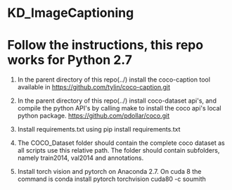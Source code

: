 # KD_ImageCaptioning
# Follow the instructions, this repo works for Python 2.7
1. In the parent directory of this repo(../) install the coco-caption tool
available in https://github.com/tylin/coco-caption.git

2. In the parent directory of this repo(../) install coco-dataset api's,
and compile the python API's by calling make to install the coco api's
local python package. https://github.com/pdollar/coco.git

3. Install requirements.txt using pip install requirements.txt

4. The COCO_Dataset folder should contain the complete coco dataset as all
 scripts use this relative path. The folder should contain subfolders, namely
 train2014, val2014 and annotations.

5. Install torch vision and pytorch on Anaconda 2.7.  On cuda 8
 the command is conda install pytorch torchvision cuda80 -c soumith


